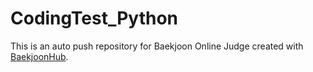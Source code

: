 # CodingTest_Python
This is an auto push repository for Baekjoon Online Judge created with [BaekjoonHub](https://github.com/BaekjoonHub/BaekjoonHub).
